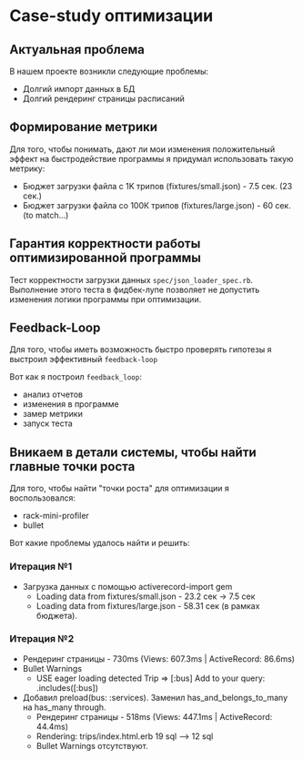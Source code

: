# Case-study оптимизации

## Актуальная проблема
В нашем проекте возникли следующие проблемы:
* Долгий импорт данных в БД
* Долгий рендеринг страницы расписаний

## Формирование метрики
Для того, чтобы понимать, дают ли мои изменения положительный эффект на быстродействие программы я придумал использовать такую метрику:
* Бюджет загрузки файла c 1K трипов (fixtures/small.json) - 7.5 сек. (23 сек.)
* Бюджет загрузки файла со 100К трипов (fixtures/large.json) - 60 сек. (to match...)

## Гарантия корректности работы оптимизированной программы
Тест корректности загрузки данных `spec/json_loader_spec.rb`. Выполнение этого теста в фидбек-лупе позволяет не допустить изменения логики программы при оптимизации.

## Feedback-Loop
Для того, чтобы иметь возможность быстро проверять гипотезы я выстроил эффективный `feedback-loop`

Вот как я построил `feedback_loop`:
- анализ отчетов
- изменения в программе
- замер метрики
- запуск теста

## Вникаем в детали системы, чтобы найти главные точки роста
Для того, чтобы найти "точки роста" для оптимизации я воспользовался:
- rack-mini-profiler
- bullet

Вот какие проблемы удалось найти и решить:

### Итерация №1
- Загрузка данных с помощью activerecord-import gem
    * Loading data from fixtures/small.json - 23.2 сек -> 7.5 сек
    * Loading data from fixtures/large.json - 58.31 сек (в рамках бюджета).

### Итерация №2
- Рендеринг страницы - 730ms (Views: 607.3ms | ActiveRecord: 86.6ms)
- Bullet Warnings
  * USE eager loading detected Trip => [:bus] Add to your query: .includes([:bus])
- Добавил preload(bus: :services). Заменил has_and_belongs_to_many на has_many through.
  - Рендеринг страницы - 518ms (Views: 447.1ms | ActiveRecord: 44.4ms)
  - Rendering: trips/index.html.erb 19 sql --> 12 sql
  - Bullet Warnings отсутствуют.